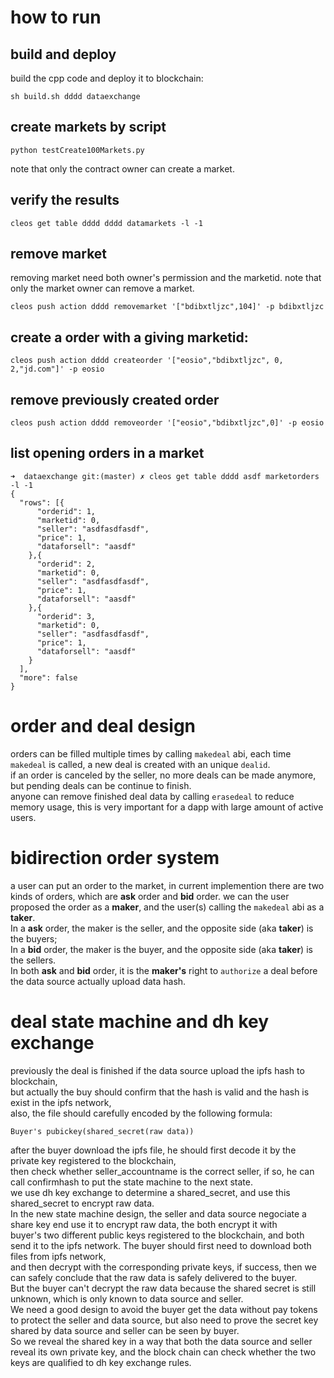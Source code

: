 # how to run
## build and deploy
build the cpp code and deploy it to blockchain:  
```
sh build.sh dddd dataexchange
```
## create markets by script
```
python testCreate100Markets.py
```
note that only the contract owner can create a market.

## verify the results
```
cleos get table dddd dddd datamarkets -l -1
```
## remove market
removing market need both owner's permission and the marketid.
note that only the market owner can remove a market.

```
cleos push action dddd removemarket '["bdibxtljzc",104]' -p bdibxtljzc
```

## create a order with a giving marketid:
```
cleos push action dddd createorder '["eosio","bdibxtljzc", 0, 2,"jd.com"]' -p eosio
```

## remove previously created order
```
cleos push action dddd removeorder '["eosio","bdibxtljzc",0]' -p eosio
```
## list opening orders in a market
```
➜  dataexchange git:(master) ✗ cleos get table dddd asdf marketorders -l -1
{
  "rows": [{
      "orderid": 1,
      "marketid": 0,
      "seller": "asdfasdfasdf",
      "price": 1,
      "dataforsell": "aasdf"
    },{
      "orderid": 2,
      "marketid": 0,
      "seller": "asdfasdfasdf",
      "price": 1,
      "dataforsell": "aasdf"
    },{
      "orderid": 3,
      "marketid": 0,
      "seller": "asdfasdfasdf",
      "price": 1,
      "dataforsell": "aasdf"
    }
  ],
  "more": false
}
```
# order and deal design
orders can be filled multiple times by calling ```makedeal``` abi, each time ```makedeal``` is called, a new deal is created with an unique ```dealid```.  
if an order is canceled by the seller, no more deals can be made anymore, but pending deals can be continue to finish.  
anyone can remove finished deal data by calling ```erasedeal``` to reduce memory usage, this is very important for a dapp with large amount of active users.   

# bidirection order system
a user can put an order to the market, in current implemention there are two kinds of orders, which are **ask** order and **bid** order.
we can the user proposed the order as a **maker**, and the user(s) calling the ```makedeal``` abi as a **taker**.   
In a **ask** order, the maker is the seller, and the opposite side (aka **taker**) is the buyers;  
In a **bid** order, the maker is the buyer, and the opposite side (aka **taker**) is the sellers.  
In both **ask** and **bid** order, it is the **maker's** right to  ```authorize``` a deal before the data source actually upload data hash.  

# deal state machine and dh key exchange
previously the deal is finished if the data source upload the ipfs hash to blockchain,   
but actually the buy should confirm that the hash is valid and the hash is exist in the ipfs network,  
also, the file should carefully encoded by the following formula:  

```Buyer's pubickey(shared_secret(raw data))```

after the buyer download the ipfs file, he should first decode it by the private key registered to the blockchain,   
then check whether seller_accountname is the correct seller, if so, he can call confirmhash to put the state machine to the next state.  
we use dh key exchange to determine a shared_secret, and use this shared_secret to encrypt raw data.  
In the new state machine design, the seller and data source negociate a share key end use it to encrypt raw data, the both encrypt it with  
buyer's two different public keys registered to the blockchain, and both send it to the ipfs network. The buyer should first need to download both files from ipfs network,  
and then decrypt with the corresponding private keys, if success, then we can safely conclude that the raw data is safely delivered to the buyer.  
But the buyer can't decrypt the raw data because the shared secret is still unknown, which is only known to data source and seller.  
We need a good design to avoid the buyer get the data without pay tokens to protect the seller and data source, but also need to prove the secret key shared by data source and seller can be seen by buyer.  
So we reveal the shared key in a way that both the data source and seller reveal its own private key, and the block chain can check whether the two keys are qualified to dh key exchange rules.

